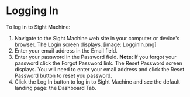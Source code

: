 # Logging In
 To log in to Sight Machine:
 1. Navigate to the Sight Machine web site in your computer or device's browser. The Login screen displays.
  [image: LogginIn.png]
 2. Enter your email address in the Email field.
 3. Enter your password in the Password field. 
    **Note:** If you forgot your password click the Forgot Password link. The Reset Password screen displays. You will need to enter your email address and click the Reset Password button to reset you password.
 4. Click the Log In button to log in to Sight Machine and see the default landing page: the Dashboard Tab.
